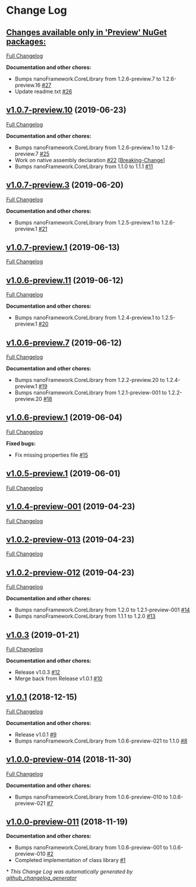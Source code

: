 # Change Log

## [**Changes available only in 'Preview' NuGet packages:**](https://github.com/nanoframework/lib-nanoFramework.Devices.OneWire/tree/HEAD)

[Full Changelog](https://github.com/nanoframework/lib-nanoFramework.Devices.OneWire/compare/v1.0.7-preview.10...HEAD)

**Documentation and other chores:**

- Bumps nanoFramework.CoreLibrary from 1.2.6-preview.7 to 1.2.6-preview.16 [\#27](https://github.com/nanoframework/lib-nanoFramework.Devices.OneWire/pull/27)
- Update readme.txt [\#26](https://github.com/nanoframework/lib-nanoFramework.Devices.OneWire/pull/26)

## [v1.0.7-preview.10](https://github.com/nanoframework/lib-nanoFramework.Devices.OneWire/tree/v1.0.7-preview.10) (2019-06-23)
[Full Changelog](https://github.com/nanoframework/lib-nanoFramework.Devices.OneWire/compare/v1.0.7-preview.3...v1.0.7-preview.10)

**Documentation and other chores:**

- Bumps nanoFramework.CoreLibrary from 1.2.6-preview.1 to 1.2.6-preview.7 [\#25](https://github.com/nanoframework/lib-nanoFramework.Devices.OneWire/pull/25)
- Work on native assembly declaration [\#22](https://github.com/nanoframework/lib-nanoFramework.Devices.OneWire/pull/22) [[Breaking-Change](https://github.com/nanoframework/lib-nanoFramework.Devices.OneWire/labels/Breaking-Change)]
- Bumps nanoFramework.CoreLibrary from 1.1.0 to 1.1.1 [\#11](https://github.com/nanoframework/lib-nanoFramework.Devices.OneWire/pull/11)

## [v1.0.7-preview.3](https://github.com/nanoframework/lib-nanoFramework.Devices.OneWire/tree/v1.0.7-preview.3) (2019-06-20)
[Full Changelog](https://github.com/nanoframework/lib-nanoFramework.Devices.OneWire/compare/v1.0.7-preview.1...v1.0.7-preview.3)

**Documentation and other chores:**

- Bumps nanoFramework.CoreLibrary from 1.2.5-preview.1 to 1.2.6-preview.1 [\#21](https://github.com/nanoframework/lib-nanoFramework.Devices.OneWire/pull/21)

## [v1.0.7-preview.1](https://github.com/nanoframework/lib-nanoFramework.Devices.OneWire/tree/v1.0.7-preview.1) (2019-06-13)
[Full Changelog](https://github.com/nanoframework/lib-nanoFramework.Devices.OneWire/compare/v1.0.6-preview.11...v1.0.7-preview.1)

## [v1.0.6-preview.11](https://github.com/nanoframework/lib-nanoFramework.Devices.OneWire/tree/v1.0.6-preview.11) (2019-06-12)
[Full Changelog](https://github.com/nanoframework/lib-nanoFramework.Devices.OneWire/compare/v1.0.6-preview.7...v1.0.6-preview.11)

**Documentation and other chores:**

- Bumps nanoFramework.CoreLibrary from 1.2.4-preview.1 to 1.2.5-preview.1 [\#20](https://github.com/nanoframework/lib-nanoFramework.Devices.OneWire/pull/20)

## [v1.0.6-preview.7](https://github.com/nanoframework/lib-nanoFramework.Devices.OneWire/tree/v1.0.6-preview.7) (2019-06-12)
[Full Changelog](https://github.com/nanoframework/lib-nanoFramework.Devices.OneWire/compare/v1.0.6-preview.1...v1.0.6-preview.7)

**Documentation and other chores:**

- Bumps nanoFramework.CoreLibrary from 1.2.2-preview.20 to 1.2.4-preview.1 [\#19](https://github.com/nanoframework/lib-nanoFramework.Devices.OneWire/pull/19)
- Bumps nanoFramework.CoreLibrary from 1.2.1-preview-001 to 1.2.2-preview.20 [\#18](https://github.com/nanoframework/lib-nanoFramework.Devices.OneWire/pull/18)

## [v1.0.6-preview.1](https://github.com/nanoframework/lib-nanoFramework.Devices.OneWire/tree/v1.0.6-preview.1) (2019-06-04)
[Full Changelog](https://github.com/nanoframework/lib-nanoFramework.Devices.OneWire/compare/v1.0.5-preview.1...v1.0.6-preview.1)

**Fixed bugs:**

- Fix missing properties file [\#15](https://github.com/nanoframework/lib-nanoFramework.Devices.OneWire/pull/15)

## [v1.0.5-preview.1](https://github.com/nanoframework/lib-nanoFramework.Devices.OneWire/tree/v1.0.5-preview.1) (2019-06-01)
[Full Changelog](https://github.com/nanoframework/lib-nanoFramework.Devices.OneWire/compare/v1.0.4-preview-001...v1.0.5-preview.1)

## [v1.0.4-preview-001](https://github.com/nanoframework/lib-nanoFramework.Devices.OneWire/tree/v1.0.4-preview-001) (2019-04-23)
[Full Changelog](https://github.com/nanoframework/lib-nanoFramework.Devices.OneWire/compare/v1.0.2-preview-013...v1.0.4-preview-001)

## [v1.0.2-preview-013](https://github.com/nanoframework/lib-nanoFramework.Devices.OneWire/tree/v1.0.2-preview-013) (2019-04-23)
[Full Changelog](https://github.com/nanoframework/lib-nanoFramework.Devices.OneWire/compare/v1.0.2-preview-012...v1.0.2-preview-013)

## [v1.0.2-preview-012](https://github.com/nanoframework/lib-nanoFramework.Devices.OneWire/tree/v1.0.2-preview-012) (2019-04-23)
[Full Changelog](https://github.com/nanoframework/lib-nanoFramework.Devices.OneWire/compare/v1.0.3...v1.0.2-preview-012)

**Documentation and other chores:**

- Bumps nanoFramework.CoreLibrary from 1.2.0 to 1.2.1-preview-001 [\#14](https://github.com/nanoframework/lib-nanoFramework.Devices.OneWire/pull/14)
- Bumps nanoFramework.CoreLibrary from 1.1.1 to 1.2.0 [\#13](https://github.com/nanoframework/lib-nanoFramework.Devices.OneWire/pull/13)

## [v1.0.3](https://github.com/nanoframework/lib-nanoFramework.Devices.OneWire/tree/v1.0.3) (2019-01-21)
[Full Changelog](https://github.com/nanoframework/lib-nanoFramework.Devices.OneWire/compare/v1.0.1...v1.0.3)

**Documentation and other chores:**

- Release v1.0.3 [\#12](https://github.com/nanoframework/lib-nanoFramework.Devices.OneWire/pull/12)
- Merge back from Release v1.0.1 [\#10](https://github.com/nanoframework/lib-nanoFramework.Devices.OneWire/pull/10)

## [v1.0.1](https://github.com/nanoframework/lib-nanoFramework.Devices.OneWire/tree/v1.0.1) (2018-12-15)
[Full Changelog](https://github.com/nanoframework/lib-nanoFramework.Devices.OneWire/compare/v1.0.0-preview-014...v1.0.1)

**Documentation and other chores:**

- Release v1.0.1 [\#9](https://github.com/nanoframework/lib-nanoFramework.Devices.OneWire/pull/9)
- Bumps nanoFramework.CoreLibrary from 1.0.6-preview-021 to 1.1.0 [\#8](https://github.com/nanoframework/lib-nanoFramework.Devices.OneWire/pull/8)

## [v1.0.0-preview-014](https://github.com/nanoframework/lib-nanoFramework.Devices.OneWire/tree/v1.0.0-preview-014) (2018-11-30)
[Full Changelog](https://github.com/nanoframework/lib-nanoFramework.Devices.OneWire/compare/v1.0.0-preview-011...v1.0.0-preview-014)

**Documentation and other chores:**

- Bumps nanoFramework.CoreLibrary from 1.0.6-preview-010 to 1.0.6-preview-021 [\#7](https://github.com/nanoframework/lib-nanoFramework.Devices.OneWire/pull/7)

## [v1.0.0-preview-011](https://github.com/nanoframework/lib-nanoFramework.Devices.OneWire/tree/v1.0.0-preview-011) (2018-11-19)
**Documentation and other chores:**

- Bumps nanoFramework.CoreLibrary from 1.0.6-preview-001 to 1.0.6-preview-010 [\#2](https://github.com/nanoframework/lib-nanoFramework.Devices.OneWire/pull/2)
- Completed implementation of class library [\#1](https://github.com/nanoframework/lib-nanoFramework.Devices.OneWire/pull/1)



\* *This Change Log was automatically generated by [github_changelog_generator](https://github.com/skywinder/Github-Changelog-Generator)*